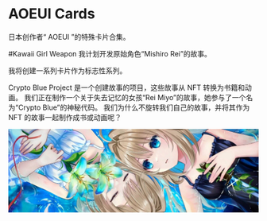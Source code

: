 # AOEUI Cards

日本创作者“ AOEUI ”的特殊卡片合集。

#Kawaii Girl Weapon 我计划开发原始角色“Mishiro Rei”的故事。

我将创建一系列卡片作为标志性系列。

Crypto Blue Project 是一个创建故事的项目，这些故事从 NFT 转换为书籍和动画。
我们正在制作一个关于失去记忆的女孩“Rei Miyo”的故事，她参与了一个名为“Crypto Blue”的神秘代码。
我们为什么不旋转我们自己的故事，并将其作为 NFT 的故事一起制作成书或动画呢？

![1500x500](1500x500.jpg)
